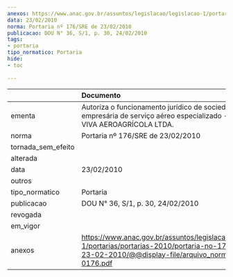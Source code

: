 ```yaml
---
anexos: https://www.anac.gov.br/assuntos/legislacao/legislacao-1/portarias/portarias-2010/portaria-no-176-sre-de-23-02-2010/@@display-file/arquivo_norma/PA2010-0176.pdf
data: 23/02/2010
norma: Portaria nº 176/SRE de 23/02/2010
publicacao: DOU N° 36, S/1, p. 30, 24/02/2010
tags:
- portaria
tipo_normatico: Portaria
hide: 
- toc 
 
---
```


|                    | Documento                                                                                                                                                        |
|:-------------------|:-----------------------------------------------------------------------------------------------------------------------------------------------------------------|
| ementa             | Autoriza o funcionamento jurídico de sociedade empresária de serviço aéreo especializado - TERRA VIVA AEROAGRÍCOLA LTDA.                                         |
| norma              | Portaria nº 176/SRE de 23/02/2010                                                                                                                                |
| tornada_sem_efeito |                                                                                                                                                                  |
| alterada           |                                                                                                                                                                  |
| data               | 23/02/2010                                                                                                                                                       |
| outros             |                                                                                                                                                                  |
| tipo_normatico     | Portaria                                                                                                                                                         |
| publicacao         | DOU N° 36, S/1, p. 30, 24/02/2010                                                                                                                                |
| revogada           |                                                                                                                                                                  |
| em_vigor           |                                                                                                                                                                  |
| anexos             | https://www.anac.gov.br/assuntos/legislacao/legislacao-1/portarias/portarias-2010/portaria-no-176-sre-de-23-02-2010/@@display-file/arquivo_norma/PA2010-0176.pdf |